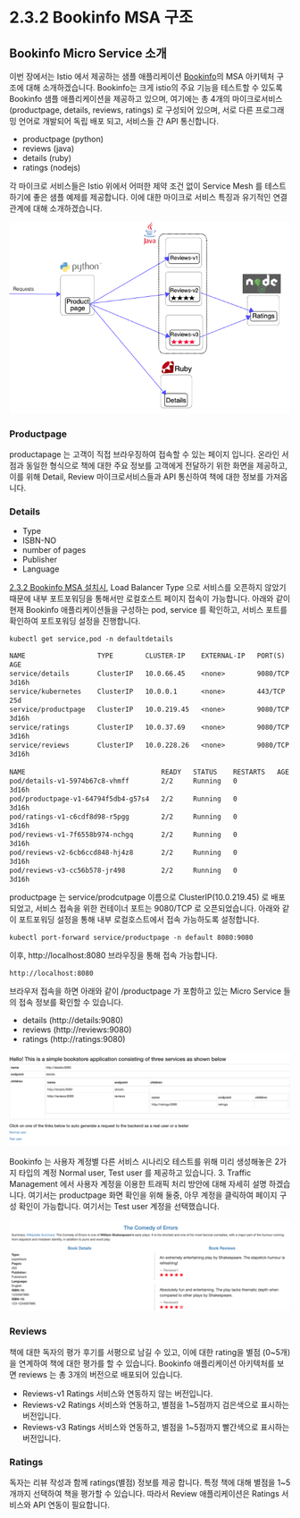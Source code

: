 # 2.3.2 Bookinfo MSA 구조

## Bookinfo Micro Service 소개

이번 장에서는 Istio 에서 제공하는 샘플 애플리케이션 [Bookinfo](https://istio.io/v1.7/docs/examples/bookinfo/)의 MSA 아키텍처 구조에 대해 소개하겠습니다. Bookinfo는 크게 istio의 주요 기능을 테스트할 수 있도록 Bookinfo 샘플 애플리케이션을 제공하고 있으며, 여기에는 총 4개의 마이크로서비스 \(productpage, details, reviews, ratings\) 로 구성되어 있으며, 서로 다른 프로그래밍 언어로 개발되어 독립 배포 되고, 서비스들 간 API 통신합니다.

* productpage \(python\)
* reviews \(java\)
* details \(ruby\)
* ratings \(nodejs\)

각 마이크로 서비스들은 Istio 위에서 어떠한 제약 조건 없이 Service Mesh 를 테스트하기에 좋은 샘플 예제를 제공합니다. 이에 대한 마이크로 서비스 특징과 유기적인 연결관계에 대해 소개하겠습니다.

![Bookinfo &#xC560;&#xD50C;&#xB9AC;&#xCF00;&#xC774;&#xC158; &#xC544;&#xD0A4;&#xD14C;&#xCC98;](../../../.gitbook/assets/image%20%2835%29.png)

### Productpage

productapage 는 고객이 직접 브라우징하여 접속할 수 있는 페이지 입니다. 온라인 서점과 동일한 형식으로 책에 대한 주요 정보를 고객에게 전달하기 위한 화면을 제공하고, 이를 위해 Detail, Review 마이크로서비스들과 API 통신하여 책에 대한 정보를 가져옵니다.

### Details

* Type
* ISBN-NO
* number of pages
* Publisher
* Language

[2.3.2 Bookinfo MSA 설치시](../2.2.1.istio-install-guide/2.3.2-bookinfo-msa.md), Load Balancer Type 으로 서비스를 오픈하지 않았기 때문에 내부 포트포워딩을 통해서만 로컬호스트 페이지 접속이 가능합니다. 아래와 같이 현재 Bookinfo 애플리케이션들을 구성하는 pod, service 를 확인하고, 서비스 포트를 확인하여 포트포워딩 설정을 진행합니다.

```text
kubectl get service,pod -n defaultdetails
```

```text
NAME                  TYPE        CLUSTER-IP    EXTERNAL-IP   PORT(S)    AGE
service/details       ClusterIP   10.0.66.45    <none>        9080/TCP   3d16h
service/kubernetes    ClusterIP   10.0.0.1      <none>        443/TCP    25d
service/productpage   ClusterIP   10.0.219.45   <none>        9080/TCP   3d16h
service/ratings       ClusterIP   10.0.37.69    <none>        9080/TCP   3d16h
service/reviews       ClusterIP   10.0.228.26   <none>        9080/TCP   3d16h

NAME                                  READY   STATUS    RESTARTS   AGE
pod/details-v1-5974b67c8-vhmff        2/2     Running   0          3d16h
pod/productpage-v1-64794f5db4-g57s4   2/2     Running   0          3d16h
pod/ratings-v1-c6cdf8d98-r5pgg        2/2     Running   0          3d16h
pod/reviews-v1-7f6558b974-nchgq       2/2     Running   0          3d16h
pod/reviews-v2-6cb6ccd848-hj4z8       2/2     Running   0          3d16h
pod/reviews-v3-cc56b578-jr498         2/2     Running   0          3d16h
```

productpage 는 service/prodcutpage 이름으로 ClusterIP\(10.0.219.45\) 로 배포되었고, 서비스 접속을 위한 컨테이너 포트는 9080/TCP 로 오픈되었습니다. 아래와 같이 포트포워딩 설정을 통해 내부 로컬호스트에서 접속 가능하도록 설정합니다.

```text
kubectl port-forward service/productpage -n default 8080:9080
```

이후, http://localhost:8080 브라우징을 통해 접속 가능합니다.

```text
http://localhost:8080
```

브라우저 접속을 하면 아래와 같이 /productpage 가 포함하고 있는 Micro Service 들의 접속 정보를 확인할 수 있습니다.

* details \(http://details:9080\)
* reviews \(http://reviews:9080\)
* ratings \(http://ratings:9080\)

![](../../../.gitbook/assets/image%20%2833%29.png)

Bookinfo 는 사용자 계정별 다른 서비스 시나리오 테스트를 위해 미리 생성해놓은 2가지 타입의 계정 Normal user, Test user 를 제공하고 있습니다. 3. Traffic Management 에서 사용자 계정을 이용한 트래픽 처리 방안에 대해 자세히 설명 하겠습니다. 여기서는 productpage 화면 확인을 위해 둘중, 아무 계정을 클릭하여 페이지 구성 확인이 가능합니다. 여기서는 Test user 계정을 선택했습니다.

![](../../../.gitbook/assets/image%20%2834%29.png)



### Reviews

책에 대한 독자의 평가 후기를 서평으로 남길 수 있고, 이에 대한 rating을 별점 \(0~5개\)을 연계하여 책에 대한 평가를 할 수 있습니다. Bookinfo 애플리케이션 아키텍처를 보면 reviews 는 총 3개의 버전으로 배포되어 있습니다. 

* Reviews-v1 Ratings 서비스와 연동하지 않는 버전입니다.
* Reviews-v2 Ratings 서비스와 연동하고, 별점을 1~5점까지 검은색으로 표시하는 버전입니다.
* Reviews-v3 Ratings 서비스와 연동하고, 별점을 1~5점까지 빨간색으로 표시하는 버전입니다.

### Ratings

독자는 리뷰 작성과 함께 ratings\(별점\) 정보를 제공 합니다. 특정 책에 대해 별점을 1~5개까지 선택하여 책을 평가할 수 있습니다. 따라서 Review 애플리케이션은 Ratings 서비스와 API 연동이 필요합니다.

